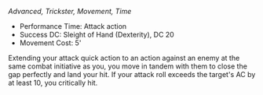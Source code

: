 _Advanced, Trickster, Movement, Time_
 
- Performance Time: Attack action
- Success DC: Sleight of Hand (Dexterity), DC 20
- Movement Cost: 5'
 
Extending your attack quick action to an action against an enemy at the same combat initiative as you, you move in tandem with them to close the gap perfectly and land your hit. If your attack roll exceeds the target's AC by at least 10, you critically hit.